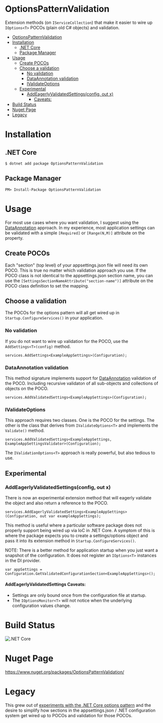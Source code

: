 # OptionsPatternValidation

Extension methods (on `IServiceCollection`) that make it easier to wire up `IOptions<T>` POCOs (plain old C# objects) and validation.

- [OptionsPatternValidation](#optionspatternvalidation)
- [Installation](#installation)
  - [.NET Core](#net-core)
  - [Package Manager](#package-manager)
- [Usage](#usage)
  - [Create POCOs](#create-pocos)
  - [Choose a validation](#choose-a-validation)
    - [No validation](#no-validation)
    - [DataAnnotation validation](#dataannotation-validation)
    - [IValidateOptions](#ivalidateoptions)
  - [Experimental](#experimental)
    - [AddEagerlyValidatedSettings<T>(config, out x)](#addeagerlyvalidatedsettingstconfig-out-x)
      - [Caveats:](#caveats)
- [Build Status](#build-status)
- [Nuget Page](#nuget-page)
- [Legacy](#legacy)

# Installation

## .NET Core

    $ dotnet add package OptionsPatternValidation

## Package Manager

    PM> Install-Package OptionsPatternValidation

# Usage

For most use cases where you want validation, I suggest using the [DataAnnotation](https://docs.microsoft.com/en-us/dotnet/api/system.componentmodel.dataannotations?view=netcore-3.1) approach.  In my experience, most application settings can be validated with a simple `[Required]` or `[Range(N,M)]` attribute on the property.

## Create POCOs

Each "section" (top level) of your appsettings.json file will need its own POCO.  This is true no matter which validation approach you use.  If the POCO class is not identical to the appsettings.json section name, you can use the `[SettingsSectionNameAttribute("section-name")]` attribute on the POCO class definition to set the mapping.

## Choose a validation

The POCOs for the options pattern will all get wired up in `Startup.ConfigureServices()` in your application.

### No validation

If you do not want to wire up validation for the POCO, use the `AddSettings<T>(config)` method.

    services.AddSettings<ExampleAppSettings>(Configuration);

### DataAnnotation validation

This method signature implements support for [DataAnnotation](https://docs.microsoft.com/en-us/dotnet/api/system.componentmodel.dataannotations?view=netcore-3.1) validation of the POCO.  Including recursive validaton of all sub-objects and collections of objects on the POCO.

    services.AddValidatedSettings<ExampleAppSettings>(Configuration);

### IValidateOptions

This approach requires two classes.  One is the POCO for the settings.  The other is the class that derives from `IValidateOptions<T>` and implements the `Validate()` method.

    services.AddValidatedSettings<ExampleAppSettings, ExampleAppSettingsValidator>(Configuration);

The `IValidationOptions<T>` approach is really powerful, but also tedious to use.

## Experimental

### AddEagerlyValidatedSettings<T>(config, out x)

There is now an experimental extension method that will eagerly validate the object and also return a reference to the POCO.  

    services.AddEagerlyValidatedSettings<ExampleAppSettings>(Configuration, out var exampleAppSettings);

This method is useful where a particular software package does not properly support being wired up via IoC in .NET Core.  A symptom of this is where the package expects you to create a settings/options object and pass it into its extension method in `Startup.ConfigureServices()`.

NOTE: There is a better method for application startup when you just want a snapshot of the configuration.  It does not register an `IOptions<T>` instances in the DI provider.

    var appSettings = Configuration.GetValidatedConfigurationSection<ExampleAppSettings>();
                        
#### AddEagerlyValidatedSettings Caveats:

- Settings are only bound once from the configuration file at startup.
- The `IOptionsMonitor<T>` will not notice when the underlying configuration values change.

# Build Status

![.NET Core](https://github.com/tgharold/OptionsPatternValidation/workflows/.NET%20Core/badge.svg)

# Nuget Page

https://www.nuget.org/packages/OptionsPatternValidation/

# Legacy

This grew out of [experiments with the .NET Core options pattern](https://github.com/tgharold/DotNetCore-ConfigurationOptionsValidationExamples) and the desire to simplify how sections in the appsettings.json / .NET configuration system get wired up to POCOs and validation for those POCOs.
